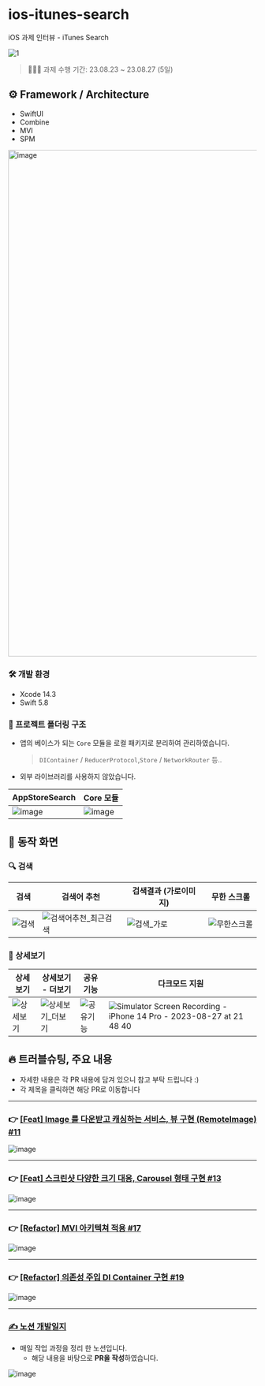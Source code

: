 # ios-itunes-search
iOS 과제 인터뷰 - iTunes Search

![1](https://github.com/qwerty3345/ios-itunes-search/assets/59835351/4fd1492d-86de-45cc-b4df-ebba24ab1e4f)

> 🧑🏻‍💻 과제 수행 기간: 23.08.23 ~ 23.08.27 (5일)

## ⚙️ Framework / Architecture

- SwiftUI
- Combine
- MVI
- SPM

<img width="1028" alt="image" src="https://github.com/qwerty3345/ios-itunes-search/assets/59835351/49e5be8e-bff2-4976-9a1e-a12242ea37df">


### 🛠️ 개발 환경
- Xcode 14.3
- Swift 5.8


### 📂 프로젝트 폴더링 구조

- 앱의 베이스가 되는 `Core` 모듈을 로컬 패키지로 분리하여 관리하였습니다.
    > `DIContainer` / `ReducerProtocol`,`Store` / `NetworkRouter` 등..
- 외부 라이브러리를 사용하지 않았습니다.

| AppStoreSearch | Core 모듈 |
| -------- | -------- |
| ![image](https://github.com/qwerty3345/ios-itunes-search/assets/59835351/d2eb49aa-f036-464c-8839-6cacebc3b5cc) | ![image](https://github.com/qwerty3345/ios-itunes-search/assets/59835351/1d3850a3-e3f7-4864-ba66-4271fa7bf0b0) |


## 📱 동작 화면


### 🔍 검색

| 검색                                                                                                   | 검색어 추천                                                                                                           | 검색결과 (가로이미지)                                                                                 | 무한 스크롤    |
| ------------------------------------------------------------------------------------------------------ | --------------------------------------------------------------------------------------------------------------------- | ----------------------------------------------------------------------------------------------------------- | --- |
| ![검색](https://github.com/qwerty3345/EasyCloset/assets/59835351/354cea6d-cfbc-486d-aabe-78ee346f4428) | ![검색어추천_최근검색](https://github.com/qwerty3345/EasyCloset/assets/59835351/7588599c-3c6c-4832-a5df-547f37e917b4) | ![검색_가로](https://github.com/qwerty3345/EasyCloset/assets/59835351/e8eb3b99-e7a6-42b5-9c9c-853518f17c8f) |  ![무한스크롤](https://github.com/qwerty3345/EasyCloset/assets/59835351/ecf3bf99-e7a9-4bbd-b941-abe32399b937)   |


### 👀 상세보기

| 상세보기 | 상세보기 - 더보기 | 공유기능 | 다크모드 지원 |
| -------- | -------- | -------- | -------- |
| ![상세보기](https://github.com/qwerty3345/EasyCloset/assets/59835351/d2158208-9e4c-4ad8-bde1-ade964dbd29e)     | ![상세보기_더보기](https://github.com/qwerty3345/EasyCloset/assets/59835351/4229d837-76cb-4fc4-86f6-a5a87d0ca2b4)     | ![공유기능](https://github.com/qwerty3345/EasyCloset/assets/59835351/272e62c9-748e-4caf-9813-4a1bfde7cf5c)     | ![Simulator Screen Recording - iPhone 14 Pro - 2023-08-27 at 21 48 40](https://github.com/qwerty3345/ios-itunes-search/assets/59835351/8a5c1048-e80f-4f5f-9480-92c2ff72b998)  |

## 🔥 트러블슈팅, 주요 내용
- 자세한 내용은 각 PR 내용에 담겨 있으니 참고 부탁 드립니다 :)
- 각 제목을 클릭하면 해당 PR로 이동합니다

-------

### 👉 [[Feat] Image 를 다운받고 캐싱하는 서비스, 뷰 구현 (RemoteImage) #11](https://github.com/qwerty3345/ios-itunes-search/pull/11)

![image](https://github.com/qwerty3345/ios-itunes-search/assets/59835351/4a97d4b8-6c93-4cff-b2f3-33dfd687695d)

-------

### 👉 [[Feat] 스크린샷 다양한 크기 대응, Carousel 형태 구현 #13](https://github.com/qwerty3345/ios-itunes-search/pull/13)

![image](https://github.com/qwerty3345/ios-itunes-search/assets/59835351/d3e0ad64-8100-43b3-b673-0f41995ac724)

-------

### 👉 [[Refactor] MVI 아키텍쳐 적용 #17](https://github.com/qwerty3345/ios-itunes-search/pull/17)

![image](https://github.com/qwerty3345/ios-itunes-search/assets/59835351/537802e1-245a-4bdb-88ff-a23a33c03179)

-------

### 👉 [[Refactor] 의존성 주입 DI Container 구현 #19](https://github.com/qwerty3345/ios-itunes-search/pull/19)

![image](https://github.com/qwerty3345/ios-itunes-search/assets/59835351/b8da5642-c0fd-4908-8d10-8d73b5ffd8f9)

-------

### [✍️ 노션 개발일지](https://iosmason.notion.site/f43e0248888147aba66e2e535db7acd0?pvs=4)
- 매일 작업 과정을 정리 한 노션입니다.
    - 해당 내용을 바탕으로 **PR을 작성**하였습니다.

![image](https://github.com/qwerty3345/ios-itunes-search/assets/59835351/7ecf407a-4af6-46b1-9253-614b1521796a)
